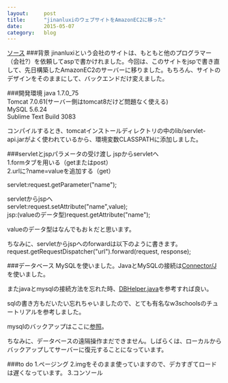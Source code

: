 ```yaml
---
layout:		post
title:		"jinanluxiのウェブサイトをAmazonEC2に移った"
date:		2015-05-07
category:	blog
---
```

<a href="https://github.com/songsongdahu/jinanluxi">ソース</a>
###背景
jinanluxiという会社のサイトは、もともと他のプログラマー（会社?）を依頼してaspで書かけれました。今回は、このサイトをjspで書き直して、先日構築したAmazonEC2のサーバーに移りました。もちろん、サイトのデザインをそのままにして、バックエンドだけ変えました。<br>

###開発環境
java 1.7.0_75<br>
Tomcat 7.0.61(サーバー側はtomcat8だけど問題なく使える)<br>
MySQL 5.6.24<br>
Sublime Text Build 3083<br>

コンパイルするとき、tomcatインストールディレクトリの中のlib/servlet-api.jarがよく使われているから、環境変数CLASSPATHに添加しました。<br>

###servletとjspパラメータの受け渡し
jspからservletへ<br>
1.formタブを用いる（getまたはpost）<br>
2.urlに?name=valueを追加する（get）<br>

servlet:request.getParameter("name");<br>

servletからjspへ<br>
servlet:request.setAttribute("name",value);<br>
jsp:(valueのデータ型)request.getAttribute("name");<br>

valueのデータ型はなんでもおｋだと思います。<br>

ちなみに、servletからjspへのforwardは以下のように書きます。<br>
request.getRequestDispatcher("url").forward(request, response);

###データベース
MySQLを使いました。JavaとMySQLの接続は<a href="http://dev.mysql.com/downloads/connector/j/">Connector/J</a>を使いました。<br>

またjavaとmysqlの接続方法を忘れた時、<a href="https://github.com/songsongdahu/jinanluxi/blob/master/WEB-INF/classes/DBHelper.java">DBHelper.java</a>を参考すれば良い。<br>

sqlの書き方もだいたい忘れちゃいましたので、とても有名なw3schoolsのチュートリアルを参考しました。<br>

mysqlのバックアップはここに<a href="http://phpspot.net/php/pgmysqldumpでバックアップ＆復元.html">参照</a>。<br>

ちなみに、データベースの遠隔操作まだできません。しばらくは、ローカルからバックアップしてサーバーに復元することになっています。

###to do
1.ページング
2.imgをそのまま使っていますので、デカすぎてロードは遅くなっています。
3.コンソール

